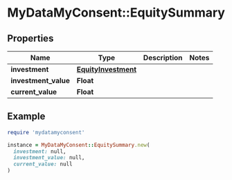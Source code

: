 # MyDataMyConsent::EquitySummary

## Properties

| Name | Type | Description | Notes |
| ---- | ---- | ----------- | ----- |
| **investment** | [**EquityInvestment**](EquityInvestment.md) |  |  |
| **investment_value** | **Float** |  |  |
| **current_value** | **Float** |  |  |

## Example

```ruby
require 'mydatamyconsent'

instance = MyDataMyConsent::EquitySummary.new(
  investment: null,
  investment_value: null,
  current_value: null
)
```

